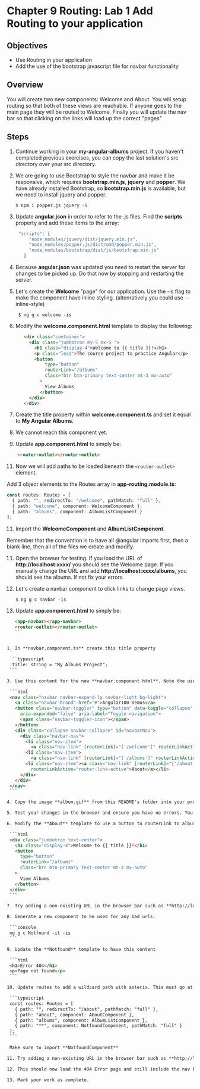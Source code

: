 # Chapter 9 Routing: Lab 1 Add Routing to your application

## Objectives

- Use Routing in your application
- Add the use of the bootstrap javascript file for navbar functionality

## Overview

You will create two new components: Welcome and About. You will setup routing so that both of these views are reachable. If anyone goes to the main page they will be routed to Welcome. Finally you will update the nav bar so that clicking on the links will load up the correct "pages"

## Steps

1. Continue working in your **my-angular-albums** project. If you haven't completed previous exercises, you can copy the last solution's src directory over your src directory.

2. We are going to use Bootstrap to style the navbar and make it be responsive, which requires **bootstrap.min.js**, **jquery** and **popper**. We have already installed Bootstrap, so **bootstrap.min.js** is available, but we need to install jquery and popper. 

   ```console
   $ npm i popper.js jquery -S
   ```

3. Update **angular.json** in order to refer to the .js files. Find the **scripts** property and add these items to the array:

   ```javascript
    "scripts": [
        "node_modules/jquery/dist/jquery.min.js",
        "node_modules/popper.js/dist/umd/popper.min.js",
        "node_modules/bootstrap/dist/js/bootstrap.min.js"
      ]
   ```

4. Because **angular.json** was updated you need to restart the server for changes to be picked up. Do that now by stopping and restarting the server.

5. Let's create the **Welcome** "page" for our application. Use the -is flag to make the component have inline styling. (altenratively you could use --inline-style)

   ```console
    $ ng g c welcome -is
   ```

6. Modify the **welcome.component.html** template to display the following:

   ```html
      <div class="container">
        <div class="jumbotron my-5 mx-5 ">
          <h1 class="display-4">Welcome to {{ title }}!</h1>
          <p class="lead">The course project to practice Angular</p>
          <button
              type="button"
              routerLink="/albums"
              class="btn btn-primary text-center mt-3 mx-auto"
            >
              View Albums
            </button>
        </div>
      </div>
   ```

7. Create the title property within **welcome.component.ts** and set it equal to **My Angular Albums**. 
   
8. We cannot reach this component yet.

9.  Update **app.component.html** to simply be:

   ```html
       <router-outlet></router-outlet>
   ```

11. Now we will add paths to be loaded beneath the `<router-outlet>` element.

   Add 3 object elements to the Routes array in **app-routing.module.ts**:

   ```typescript
   const routes: Routes = [
     { path: "", redirectTo: "/welcome", pathMatch: "full" },
     { path: "welcome", component: WelcomeComponent },
     { path: "albums", component: AlbumListComponent }
   ];
   ```

11. Import the **WelcomeComponent** and **AlbumListComponent**.

   Remember that the convention is to have all @angular imports first, then a blank line, then all of the files we create and modify.

11. Open the browser for testing. If you load the URL of **http://localhost:xxxx/** you should see the Welcome page. If you manually change the URL and add **http://localhost:xxxx/albums**, you should see the albums. If not fix your errors.

12. Let's create a navbar component to click links to change page views.

    ```console
    $ ng g c navbar -is
    ```
 
13. Update **app.component.html** to simply be:

   ```html
      <app-navbar></app-navbar>     
      <router-outlet></router-outlet>
      ```
 
  
1. In **navbar.component.ts** create this title property

    ```typescript
     title: string = "My Albums Project";
    ```

3. Use this content for the new **navbar.component.html**. Note the use of **routerLink**

    ```html
    <nav class="navbar navbar-expand-lg navbar-light bg-light">
      <a class="navbar-brand" href="#">Angular100-Demos</a>
      <button class="navbar-toggler" type="button" data-toggle="collapse" data-target="#navbarNav" aria-controls="navbarNav"
        aria-expanded="false" aria-label="Toggle navigation">
        <span class="navbar-toggler-icon"></span>
      </button>
      <div class="collapse navbar-collapse" id="navbarNav">
        <div class="navbar-nav">
          <li class="nav-item">
            <a class="nav-link" [routerLink]="['/welcome']" routerLinkActive="router-link-active">Home</a></li>
          <li class="nav-item">
            <a class="nav-link" [routerLink]="['/albums']" routerLinkActive="router-link-active">View Albums</a></li>
          <li class="nav-item"><a class="nav-link" [routerLink]="['/about']"
            routerLinkActive="router-link-active">About</a></li>
        </div>
      </div>
    </nav>
    ```

4. Copy the image **album.gif** from this README's folder into your projects assets folder for its use in the navbar.

5. Test your changes in the browser and ensure you have no errors. You should see the navbar with image. If you click the links they should work. Clicking the nav brand "My Albums Project" should bring back the album page.

6. Modify the **About** template to use a button to routerLink to albums.

    ```html
    <div class="jumbotron text-center">
      <h1 class="display-4">Welcome to {{ title }}!</h1>
      <button
        type="button"
        routerLink="/albums"
        class="btn btn-primary text-center mt-3 mx-auto"
      >
        View Albums
      </button>
    </div>
    ```

7. Try adding a non-existing URL in the browser bar such as **http://localhost:xxxx/abc**. View the console to see the error generated.

8. Generate a new component to be used for any bad urls.

    ```console
    ng g c Notfound -it -is
    ```

9. Update the **Notfound** template to have this content

    ```html
    <h1>Error 404</h1>
    <p>Page not found</p>
    ```

10. Update routes to add a wildcard path with asterix. This must go at the end of your path objects. It will be the match if no other url matches.

    ```typescript
    const routes: Routes = [
      { path: "", redirectTo: "/about", pathMatch: "full" },
      { path: "about", component: AboutComponent },
      { path: "albums", component: AlbumListComponent },
      { path: "**", component: NotfoundComponent, pathMatch: "full" }
    ];
    ```

    Make sure to import **NotfoundComponent**

11. Try adding a non-existing URL in the browser bar such as **http://localhost:xxxx/abc**.

12. This should now load the 404 Error page and still include the nav bar.

13. Mark your work as complete. 